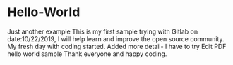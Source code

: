 # Hello-World
Just another example
This is my first sample trying with Gitlab on date:10/22/2019, I will help learn and improve the open source community.
My fresh day with coding started.
Added more detail- I have to try Edit PDF hello world sample
Thank everyone and happy coding.
